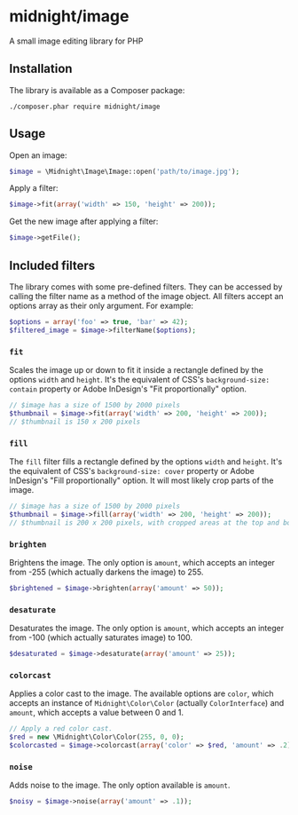 midnight/image
==============
A small image editing library for PHP

Installation
------------
The library is available as a Composer package:

```
./composer.phar require midnight/image
```

Usage
-----
Open an image:
```php
$image = \Midnight\Image\Image::open('path/to/image.jpg');
```

Apply a filter:
```php
$image->fit(array('width' => 150, 'height' => 200));
```

Get the new image after applying a filter:

```php
$image->getFile();
```

Included filters
----------------
The library comes with some pre-defined filters. They can be accessed by calling the filter name as a method of the 
image object. All filters accept an options array as their only argument. For example:

```php
$options = array('foo' => true, 'bar' => 42);
$filtered_image = $image->filterName($options);
```

### `fit`
Scales the image up or down to fit it inside a rectangle defined by the options `width` and `height`. It's the equivalent of CSS's `background-size: contain` property or Adobe InDesign's "Fit proportionally" option.
```php
// $image has a size of 1500 by 2000 pixels
$thumbnail = $image->fit(array('width' => 200, 'height' => 200));
// $thumbnail is 150 x 200 pixels 
```
### `fill`
The `fill` filter fills a rectangle defined by the options `width` and `height`. It's the equivalent of CSS's `background-size: cover` property or Adobe InDesign's "Fill proportionally" option. It will most likely crop parts of the image.
```php
// $image has a size of 1500 by 2000 pixels
$thumbnail = $image->fill(array('width' => 200, 'height' => 200));
// $thumbnail is 200 x 200 pixels, with cropped areas at the top and bottom
```
### `brighten`
Brightens the image. The only option is `amount`, which accepts an integer from -255 (which actually darkens the image) to 255.
```php
$brightened = $image->brighten(array('amount' => 50));
```
### `desaturate`
Desaturates the image. The only option is `amount`, which accepts an integer from -100 (which actually saturates image) to 100.
```php
$desaturated = $image->desaturate(array('amount' => 25));
```
### `colorcast`
Applies a color cast to the image. The available options are `color`, which accepts an instance of `Midnight\Color\Color` (actually `ColorInterface`) and `amount`, which accepts a value between 0 and 1.
```php
// Apply a red color cast.
$red = new \Midnight\Color\Color(255, 0, 0);
$colorcasted = $image->colorcast(array('color' => $red, 'amount' => .2));
```
### `noise`
Adds noise to the image. The only option available is `amount`.
```php
$noisy = $image->noise(array('amount' => .1));
```
